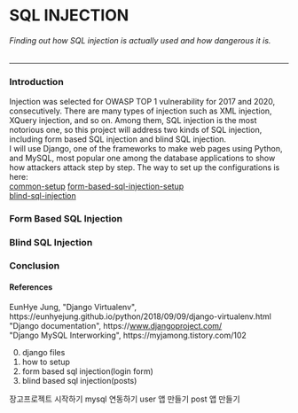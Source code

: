# SQL INJECTION
###### Finding out how SQL injection is actually used and how dangerous it is.
------------------

### Introduction
Injection was selected for OWASP TOP 1 vulnerability for 2017 and 2020, consecutively. There are many types of injection such as XML injection, XQuery injection, and so on. Among them, SQL injection is the most notorious one, so this project will address two kinds of SQL injection, including form based SQL injection and blind SQL injection.  
I will use Django, one of the frameworks to make web pages using Python, and MySQL, most popular one among the database applications to show how attackers attack step by step. The way to set up the configurations is here:
</br>
[common-setup](https://github.com/mochang2/info-sec/blob/master/info-sec-project/01-how-to-setup/README.md)  [form-based-sql-injection-setup](https://github.com/mochang2/info-sec/blob/master/info-sec-project/02-form-based-sqlinjection-setup/README.md)  
[blind-sql-injection](https://github.com/mochang2/info-sec/blob/master/info-sec-project/03-blind-sqlinjection-setup/README.md)

### Form Based SQL Injection

### Blind SQL Injection

### Conclusion

#### References
<!--- span is used to prevent hyperlinks ---> 
EunHye Jung, "Django Virtualenv", ht<span>tps://</span>eunhyejung.github.io/python/2018/09/09/django-virtualenv.html  
"Django documentation", ht<span>tps://</span>www.djangoproject.com/  
"Django MySQL Interworking", ht<span>tps://</span>myjamong.tistory.com/102


00. django files
01. how to setup
02. form based sql injection(login form)
03. blind based sql injection(posts)


장고프로젝트 시작하기
mysql 연동하기
user 앱 만들기
post 앱 만들기